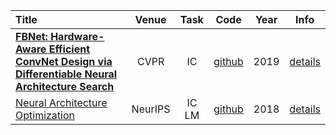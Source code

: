 | Title                                    |  Venue  | Task | Code | Year | Info |
| :-------------------------------------- | :-----: | :--: | :--: | :----: | :--: |
| [**FBNet: Hardware-Aware Efficient ConvNet Design via Differentiable Neural Architecture Search**](https://ieeexplore.ieee.org/document/8953587/) |  CVPR   | IC |  [github](https://github.com/facebookresearch/mobile-vision) | 2019 | [details](./info/Wu2019FBNet.md) |
| [Neural Architecture Optimization](http://papers.nips.cc/paper/8007-neural-architecture-optimization) | NeurIPS |  IC LM   | [github](https://github.com/renqianluo/NAO) | 2018 | [details](info/Luo2018Nerual.md) |